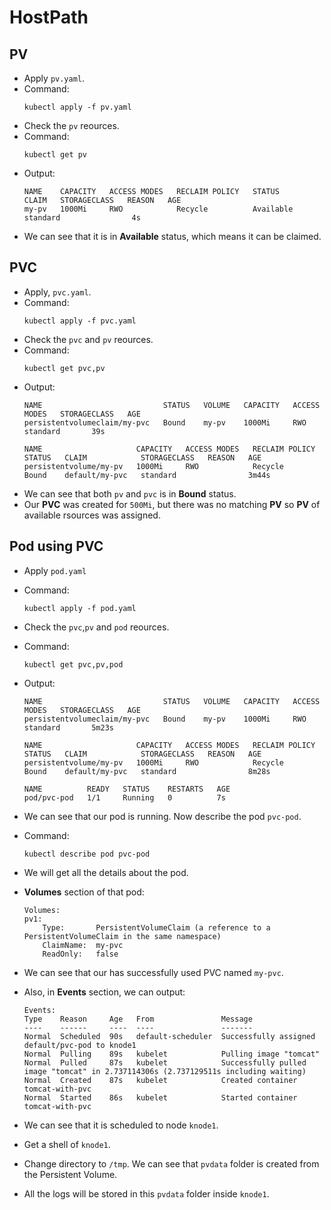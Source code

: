 # <b>HostPath</b>
## <b>PV</b>
- Apply `pv.yaml`.
- Command:
    ```
    kubectl apply -f pv.yaml
    ```
- Check the `pv` reources.
- Command:
    ```
    kubectl get pv
    ```
- Output:
    ```
    NAME    CAPACITY   ACCESS MODES   RECLAIM POLICY   STATUS      CLAIM   STORAGECLASS   REASON   AGE
    my-pv   1000Mi     RWO            Recycle          Available           standard                4s
    ```
- We can see that it is in <b>Available</b> status, which means it can be claimed.


## <b>PVC</b>
- Apply, `pvc.yaml`.
- Command:
    ```
    kubectl apply -f pvc.yaml
    ```
- Check the `pvc` and `pv` reources.
- Command:
    ```
    kubectl get pvc,pv
    ```
- Output:
    ```
    NAME                           STATUS   VOLUME   CAPACITY   ACCESS MODES   STORAGECLASS   AGE
    persistentvolumeclaim/my-pvc   Bound    my-pv    1000Mi     RWO            standard       39s

    NAME                     CAPACITY   ACCESS MODES   RECLAIM POLICY   STATUS   CLAIM            STORAGECLASS   REASON   AGE
    persistentvolume/my-pv   1000Mi     RWO            Recycle          Bound    default/my-pvc   standard                3m44s
    ```
- We can see that both `pv` and `pvc` is in <b>Bound</b> status.
- Our <b>PVC</b> was created for `500Mi`, but there was no matching <b>PV</b> so <b>PV</b> of available rsources was assigned.

## <b>Pod using PVC</b>
- Apply `pod.yaml`
- Command:
    ```
    kubectl apply -f pod.yaml
    ```
- Check the `pvc`,`pv` and `pod` reources.
- Command:
    ```
    kubectl get pvc,pv,pod
    ```
- Output:
    ```
    NAME                           STATUS   VOLUME   CAPACITY   ACCESS MODES   STORAGECLASS   AGE
    persistentvolumeclaim/my-pvc   Bound    my-pv    1000Mi     RWO            standard       5m23s

    NAME                     CAPACITY   ACCESS MODES   RECLAIM POLICY   STATUS   CLAIM            STORAGECLASS   REASON   AGE
    persistentvolume/my-pv   1000Mi     RWO            Recycle          Bound    default/my-pvc   standard                8m28s

    NAME          READY   STATUS    RESTARTS   AGE
    pod/pvc-pod   1/1     Running   0          7s
    ```

- We can see that our pod is running. Now describe the pod `pvc-pod`.
- Command:
    ```
    kubectl describe pod pvc-pod
    ```
- We will get all the details about the pod.
- <b>Volumes</b> section of that pod:
    ```
    Volumes:
    pv1:
        Type:       PersistentVolumeClaim (a reference to a PersistentVolumeClaim in the same namespace)
        ClaimName:  my-pvc
        ReadOnly:   false
    ```
- We can see that our has successfully used PVC named `my-pvc`.
- Also, in <b>Events</b> section, we can output:
    ```
    Events:
    Type    Reason     Age   From               Message
    ----    ------     ----  ----               -------
    Normal  Scheduled  90s   default-scheduler  Successfully assigned default/pvc-pod to knode1
    Normal  Pulling    89s   kubelet            Pulling image "tomcat"
    Normal  Pulled     87s   kubelet            Successfully pulled image "tomcat" in 2.737114306s (2.737129511s including waiting)
    Normal  Created    87s   kubelet            Created container tomcat-with-pvc
    Normal  Started    86s   kubelet            Started container tomcat-with-pvc
    ```
- We can see that it is scheduled to node `knode1`.
- Get a shell of `knode1`.
- Change directory to `/tmp`. We can see that `pvdata` folder is created from the Persistent Volume.
- All the logs will be stored in this `pvdata` folder inside `knode1`.